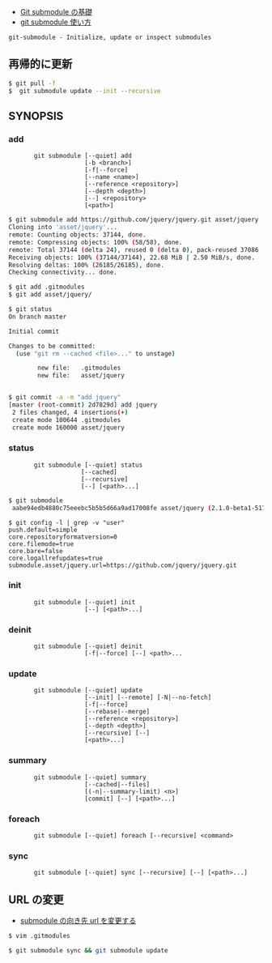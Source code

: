 
- [Git submodule の基礎](http://qiita.com/sotarok/items/0d525e568a6088f6f6bb)
- [git submodule 使い方](http://transitive.info/article/git/command/submodule/)

~~~
git-submodule - Initialize, update or inspect submodules
~~~

## 再帰的に更新

~~~bash 
$ git pull -f 
$  git submodule update --init --recursive
~~~

## SYNOPSIS

### add
~~~
       git submodule [--quiet] add
       				 [-b <branch>]
       				 [-f|--force]
       				 [--name <name>]
                     [--reference <repository>]
                     [--depth <depth>]
                     [--] <repository>
                     [<path>]
~~~

~~~bash
$ git submodule add https://github.com/jquery/jquery.git asset/jquery
Cloning into 'asset/jquery'...
remote: Counting objects: 37144, done.
remote: Compressing objects: 100% (58/58), done.
remote: Total 37144 (delta 24), reused 0 (delta 0), pack-reused 37086
Receiving objects: 100% (37144/37144), 22.68 MiB | 2.50 MiB/s, done.
Resolving deltas: 100% (26185/26185), done.
Checking connectivity... done.

$ git add .gitmodules
$ git add asset/jquery/

$ git status
On branch master

Initial commit

Changes to be committed:
  (use "git rm --cached <file>..." to unstage)

        new file:   .gitmodules
        new file:   asset/jquery


$ git commit -a -m "add jquery"
[master (root-commit) 2d7829d] add jquery
 2 files changed, 4 insertions(+)
 create mode 100644 .gitmodules
 create mode 160000 asset/jquery

~~~

### status

~~~                     
       git submodule [--quiet] status
       			    [--cached]
       			    [--recursive]
       			    [--] [<path>...]
~~~

~~~bash
$ git submodule
 aabe94edb4880c75eeebc5b5b5d66a9ad17008fe asset/jquery (2.1.0-beta1-517-gaabe94e)
~~~

~~~
$ git config -l | grep -v "user"
push.default=simple
core.repositoryformatversion=0
core.filemode=true
core.bare=false
core.logallrefupdates=true
submodule.asset/jquery.url=https://github.com/jquery/jquery.git
~~~


### init

~~~       			    
       git submodule [--quiet] init
       				 [--] [<path>...]
~~~

### deinit

~~~       
       git submodule [--quiet] deinit
       			     [-f|--force] [--] <path>...
~~~

### update

~~~       
       git submodule [--quiet] update
       			     [--init] [--remote] [-N|--no-fetch]
                     [-f|--force]
                     [--rebase|--merge]
                     [--reference <repository>]
                     [--depth <depth>]
                     [--recursive] [--]
                     [<path>...]
~~~

### summary

~~~                     
       git submodule [--quiet] summary
       				 [--cached|--files]
       				 [(-n|--summary-limit) <n>]
                     [commit] [--] [<path>...]
~~~

###  foreach

~~~                     
       git submodule [--quiet] foreach [--recursive] <command>
~~~

### sync

~~~       
       git submodule [--quiet] sync [--recursive] [--] [<path>...]

~~~

## URL の変更

- [submodule の向き先 url を変更する](http://qiita.com/8mamo10/items/fd11d8c7a2d928b39173)

~~~bash
$ vim .gitmodules
~~~

~~~bash
$ git submodule sync && git submodule update
~~~
